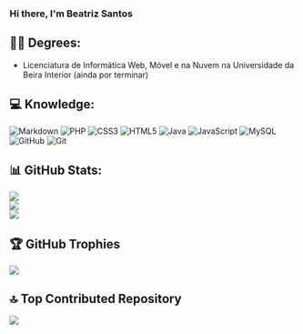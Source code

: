 ### Hi there, I'm Beatriz Santos 

## 👩‍🎓 Degrees:
- Licenciatura de Informática Web, Móvel e na Nuvem na Universidade da Beira Interior (ainda por terminar)

## 💻 Knowledge:
![Markdown](https://img.shields.io/badge/markdown-%23000000.svg?style=for-the-badge&logo=markdown&logoColor=white) ![PHP](https://img.shields.io/badge/php-%23777BB4.svg?style=for-the-badge&logo=php&logoColor=white) ![CSS3](https://img.shields.io/badge/css3-%231572B6.svg?style=for-the-badge&logo=css3&logoColor=white) ![HTML5](https://img.shields.io/badge/html5-%23E34F26.svg?style=for-the-badge&logo=html5&logoColor=white) ![Java](https://img.shields.io/badge/java-%23ED8B00.svg?style=for-the-badge&logo=openjdk&logoColor=white) ![JavaScript](https://img.shields.io/badge/javascript-%23323330.svg?style=for-the-badge&logo=javascript&logoColor=%23F7DF1E) ![MySQL](https://img.shields.io/badge/mysql-4479A1.svg?style=for-the-badge&logo=mysql&logoColor=white) ![GitHub](https://img.shields.io/badge/github-%23121011.svg?style=for-the-badge&logo=github&logoColor=white) ![Git](https://img.shields.io/badge/git-%23F05033.svg?style=for-the-badge&logo=git&logoColor=white)

## 📊 GitHub Stats:
![](https://github-readme-stats.vercel.app/api?username=beatrizfs04&theme=dark&hide_border=false&include_all_commits=true&count_private=true)<br/>
![](https://github-readme-streak-stats.herokuapp.com/?user=beatrizfs04&theme=dark&hide_border=false)<br/>
![](https://github-readme-stats.vercel.app/api/top-langs/?username=beatrizfs04&theme=dark&hide_border=false&include_all_commits=true&count_private=true&layout=compact)

## 🏆 GitHub Trophies
![](https://github-profile-trophy.vercel.app/?username=beatrizfs04&theme=dracula&no-frame=false&no-bg=true&margin-w=1)

## 🔝 Top Contributed Repository
![](https://github-contributor-stats.vercel.app/api?username=beatrizfs04&limit=20&theme=dark&combine_all_yearly_contributions=true)
